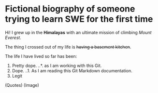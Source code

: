 # Fictional biography of someone trying to learn SWE for the first time
Hi! I grew up in the **Himalayas** with an ultimate mission of climbing _Mount Everest_.

The thing I crossed out of my life is ~~having a basement kitchen~~.

The life I have lived so far has been:
1. Pretty dope.
..*. as I am working with this Git.
2. Dope.
..1. As I am reading this Git Markdown documentation.
3. Legit

(Quotes)
(Image)
